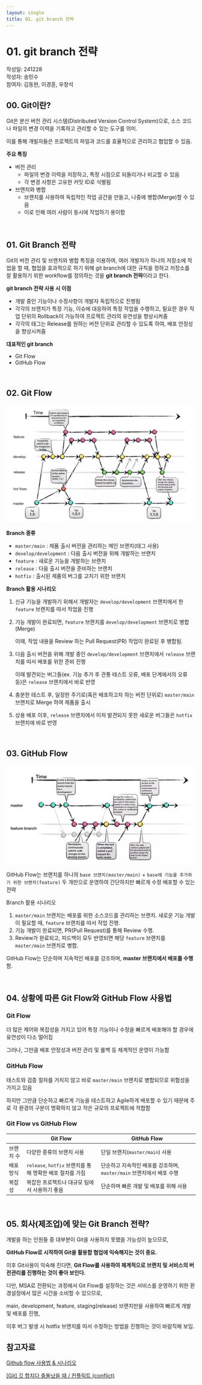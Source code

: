 ```yaml
---
layout: single
title: 01. git branch 전략
---
```

# 01. git branch 전략

작성일: 241228  
작성자: 송민수  
참여자: 김동현, 이경훈, 우창석

## 00. Git이란?

Git은 분산 버전 관리 시스템(Distributed Version Control System)으로, 소스 코드나 파일의 변경 이력을 기록하고 관리할 수 있는 도구를 의미.

이를 통해 개빌자들은 프로젝트의 파일과 코드를 효율적으로 관리하고 협업할 수 있음.

**주요 특징**

- 버전 관리
  - 파일의 변경 이력을 저장하고, 특정 시점으로 되돌리거나 비교할 수 있음
  - 각 변경 사항은 고유한 커밋 ID로 식별됨
- 브랜치와 병합
  - 브랜치를 사용하여 독립적인 작업 공간을 만들고, 나중에 병합(Merge)할 수 있음
  - 이로 인해 여러 사람이 동시에 작업하기 용이함

<br/>

## 01. Git Branch 전략

Git의 버전 관리 및 브랜치와 병합 특징을 이용하여, 여러 개발자가 하나의 저장소에 작업을 할 때, 협업을 효과적으로 하기 위해 git branch에 대한 규칙을 정하고 저장소를 잘 활용하기 위한 workflow를 정의하는 것을 **git branch 전략**이라고 한다.

**git branch 전략 사용 시 이점**

- 개발 중인 기능이나 수정사항이 개발자 독립적으로 진행됨
- 각각의 브랜치가 특정 기능, 이슈에 대응하여 특정 작업을 수행하고, 필요한 경우 작업 단위의 Rollback이 가능하여 프로젝트 관리의 유연성을 향상시켜줌
- 각각의 태그는 Release를 원하는 버전 단위로 관리할 수 있도록 하여, 배포 안정성을 향상시켜줌

**대표적인 git branch**

- Git Flow
- GitHub Flow

<br/>

## 02. Git Flow


![image.png](../_images/01%20git%20branch%20전략/image.png)

**Branch 종류**

- `master/main` : 제품 출시 버전을 관리하는 메인 브랜치(태그 사용)
- `develop/development` : 다음 출시 버전을 위해 개발하는 브랜치
- `feature` : 새로운 기능을 개발하는 브랜치
- `release` : 다음 출시 버전을 준비하는 브랜치
- `hotfix` : 출시된 제품의 버그를 고치기 위한 브랜치

**Branch 활용 시나리오**

1. 신규 기능을 개발하기 위해서 개발자는 `develop/development` 브랜치에서 한 `feature` 브랜치를 따서 작업을 진행
2. 기능 개발이 완료되면, `feature` 브랜치를 `develop/development` 브랜치로 병합(Merge)

   이때, 작업 내용을 Review 하는 Pull Request(PR) 작업이 완료된 후 병합됨.

3. 다음 출시 버전을 위해 개발 중인 `develop/development` 브랜치에서 `release` 브랜치를 따서 배포를 위한 준비 진행

   이때 발견되는 버그들(ex. 기능 추가 후 관통 테스트 오류, 배포 단계에서의 오류 등)은 `release` 브랜치에서 바로 반영

4. 충분한 테스트 후, 일정한 주기로(혹은 배포하고자 하는 버전 단위로) `master/main` 브랜치로 Merge 하여 제품을 출시
5. 상용 배포 이후, `release` 브랜치에서 미처 발견되지 못한 새로운 버그들은 `hotfix` 브랜치에 바로 반영

<br/>

## 03. GitHub Flow


![image.png](../_images/01%20git%20branch%20전략/image%201.png)

GitHub Flow는 브랜치를 하나의 `base 브랜치(master/main)` + `base에 기능을 추가하기 위한 브랜치(feature)` 두 개만으로 운영하여 간단하지만 빠르게 수정 배포할 수 있는 전략

Branch 활용 시나리오

1. `master/main` 브랜치는 배포를 위한 소스코드를 관리하는 브랜치. 새로운 기능 개발이 필요할 때, `feature` 브랜치를 따서 작업 진행.
2. 기능 개발이 완료되면, PR(Pull Request)를 통해 Review 수행.
3. Review가 완료되고, 피드백이 모두 반영되면 해당 `feature` 브랜치를 `master/main` 브랜치로 병합.

GitHub Flow는 단순하며 지속적인 배포를 강조하며, **master 브랜치에서 배포를 수행**함.

<br/>

## 04. 상황에 따른 Git Flow와 GitHub Flow 사용법


### Git Flow

더 많은 제어와 복잡성을 가지고 있어 특정 기능이나 수정을 빠르게 배포해야 할 경우에 유연성이 다소 떨어짐

그러나, 그만큼 배포 안정성과 버전 관리 및 롤백 등 체계적인 운영이 가능함

### GitHub Flow

테스트와 검증 절차를 거치지 않고 바로 `master/main` 브랜치로 병합되므로 위험성을 가지고 있음

하지만 그만큼 단순하고 빠르게 기능을 테스트하고 Agile하게 배포할 수 있기 때문에 주로 각 환경의 구분이 명확하지 않고 작은 규모의 프로젝트에 적합함

### Git Flow vs GitHub Flow

|           | Git Flow                                                  | GitHub Flow                                                           |
| --------- | --------------------------------------------------------- | --------------------------------------------------------------------- |
| 브랜치 수 | 다양한 종류의 브랜치 사용                                 | 단일 브랜치(`master/main`) 사용                                       |
| 배포 방식 | `release`, `hotfix` 브랜치를 통해 명확한 배포 절차를 가짐 | 단순하고 지속적인 배포를 강조하며, `master/main` 브랜치에서 배포 수행 |
| 복잡성    | 복잡한 프로젝트나 대규모 팀에서 사용하기 좋음             | 단순하며 빠른 개발 및 배포를 위해 사용                                |

<br/>

## 05. 회사(제조업)에 맞는 Git Branch 전략?

개발을 하는 인원들 중 대부분이 Git을 사용하지 못했을 가능성이 높으므로,

**GitHub Flow로 시작하여 Git을 활용합 협업에 익숙해지는 것이 중요.**

이후 Git사용이 익숙해 진다면, **Git Flow를 사용하여 체계적으로 브랜치 및 서비스의 버전관리를 진행하는 것이 좋아 보인다.**

다만, MSA로 전환되는 과정에서 Git Flow를 설정하는 것은 서비스를 운영하기 위한 환경설정에서 많은 시간을 소비할 수 있으므로,

main, development, feature, staging(release) 브랜치만을 사용하여 빠르게 개발 및 배포를 진행,

이후 버그 발생 시 hotfix 브랜치를 따서 수정하는 방법을 진행하는 것이 바람직해 보임.

## 참고자료

[Github flow 사용법 & 시나리오](https://velog.io/@taeate/Github-flow-%EC%82%AC%EC%9A%A9%EB%B2%95-%EC%8B%9C%EB%82%98%EB%A6%AC%EC%98%A4)

[[Git] 깃 합치다 충돌났을 때 / 컨플릭트 (conflict)](https://devyihyun.tistory.com/39)

